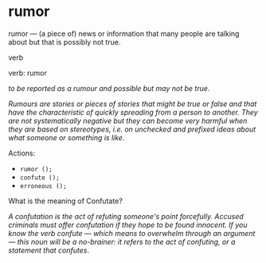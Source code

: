 # rumor
rumor — (a piece of) news or information that many people are talking about but that is possibly not true. 

verb

verb: rumor

_to be reported as a rumour and possible but may not be true_. 

_Rumours are stories or pieces of stories that might be true or false and that have the characteristic of quickly spreading from a person to another. They are not systematically negative but they can become very harmful when they are based on stereotypes, i.e. on unchecked and prefixed ideas about what someone or something is like_.

Actions:
- `rumor ();`
- `confute ();`
- `erroneous ();`


What is the meaning of Confutate?

_A confutation is the act of refuting someone's point forcefully. Accused criminals must offer confutation if they hope to be found innocent. If you know the verb confute — which means to overwhelm through an argument — this noun will be a no-brainer: it refers to the act of confuting, or a statement that confutes_.

